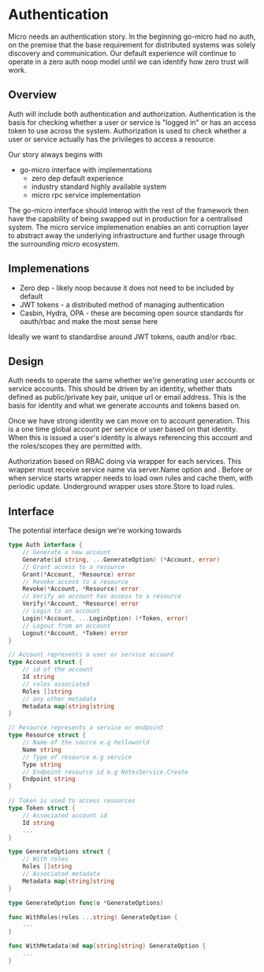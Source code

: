 # Authentication

Micro needs an authentication story. In the beginning go-micro had no auth, on the premise that the base requirement 
for distributed systems was solely discovery and communication. Our default experience will continue to operate 
in a zero auth noop model until we can identify how zero trust will work.

## Overview

Auth will include both authentication and authorization. Authentication is the basis for checking whether a user 
or service is "logged in" or has an access token to use across the system. Authorization is used to check 
whether a user or service actually has the privileges to access a resource.

Our story always begins with

- go-micro interface with implementations
  * zero dep default experience
  * industry standard highly available system
  * micro rpc service implementation

The go-micro interface should interop with the rest of the framework then have the capability of being swapped 
out in production for a centralised system. The micro service implemenation enables an anti corruption layer 
to abstract away the underlying infrastructure and further usage through the surrounding micro ecosystem.

## Implemenations

- Zero dep - likely noop because it does not need to be included by default
- JWT tokens - a distributed method of managing authentication
- Casbin, Hydra, OPA - these are becoming open source standards for oauth/rbac and make the most sense here

Ideally we want to standardise around JWT tokens, oauth and/or rbac.

## Design

Auth needs to operate the same whether we're generating user accounts or service accounts. This should be 
driven by an identity, whether thats defined as public/private key pair, unique url or email address. 
This is the basis for identity and what we generate accounts and tokens based on.

Once we have strong identity we can move on to account generation. This is a one time global account per 
service or user based on that identity. When this is issued a user's identity is always referencing this 
account and the roles/scopes they are permitted with.

Authorization based on RBAC doing via wrapper for each services. This wrapper must receive service name via
server.Name option and . Before or when service starts wrapper needs to load own rules and cache them, with
periodic update. Underground wrapper uses store.Store to load rules.

## Interface

The potential interface design we're working towards

```go
type Auth interface {
	// Generate a new account
	Generate(id string, ...GenerateOption) (*Account, error)
	// Grant access to a resource
	Grant(*Account, *Resource) error
	// Revoke access to a resource
	Revoke(*Account, *Resource) error
	// Verify an account has access to a resource
	Verify(*Account, *Resource) error
	// Login to an account
	Login(*Account, ...LoginOption) (*Token, error)
	// Logout from an account
	Logout(*Account, *Token) error
}

// Account represents a user or service account
type Account struct {
	// id of the account
	Id string
	// roles associated
	Roles []string
	// any other metadata
	Metadata map[string]string
}

// Resource represents a service or endpoint
type Resource struct {
	// Name of the source e.g helloworld
	Name string
	// Type of resource e.g service
	Type string
	// Endpoint resource id e.g NotesService.Create
	Endpoint string
}

// Token is used to access resources
type Token struct {
	// Associated account id
	Id string
	...
}

type GenerateOptions struct {
	// With roles
	Roles []string
	// Associated metadata
	Metadata map[string]string
}

type GenerateOption func(o *GenerateOptions)

func WithRoles(roles ...string) GenerateOption {
	...
}

func WithMetadata(md map[string]string) GenerateOption {
	...
}
```
